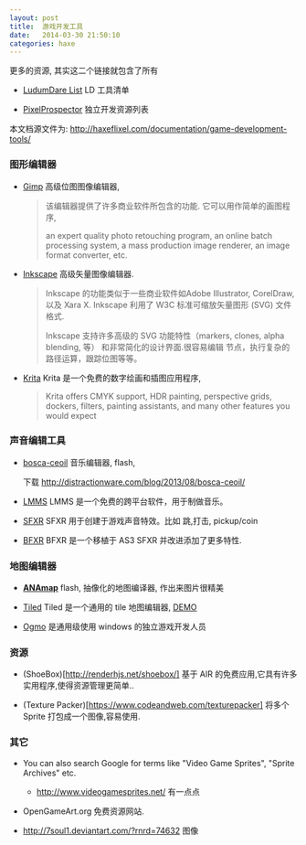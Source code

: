 ```yaml
---
layout: post
title:  游戏开发工具
date:   2014-03-30 21:50:10
categories: haxe
---
```


更多的资源, 其实这二个链接就包含了所有

* [LudumDare List](http://www.ludumdare.com/compo/tools/) LD 工具清单


* [PixelProspector](http://www.pixelprospector.com/indie-resources/) 独立开发资源列表


本文档源文件为: <http://haxeflixel.com/documentation/game-development-tools/>


<!-- more -->

### 图形编辑器

* [Gimp](http://www.gimp.org/) 高级位图图像编辑器,

  > 该编辑器提供了许多商业软件所包含的功能. 它可以用作简单的画图程序, 
  >
  > an expert quality photo retouching program, an online batch processing system, a mass production image renderer, an image format converter, etc.


* [Inkscape](http://www.inkscape.org/) 高级矢量图像编辑器.

  > Inkscape 的功能类似于一些商业软件如Adobe Illustrator, CorelDraw, 以及 Xara X. Inkscape 利用了 W3C 标准可缩放矢量图形 (SVG) 文件格式.
  >
  > Inkscape 支持许多高级的 SVG 功能特性（markers, clones, alpha blending, 等） 和非常简化的设计界面.很容易编辑 节点，执行复杂的路径运算，跟踪位图等等。
	
	
* [Krita](http://www.krita.org/) Krita 是一个免费的数字绘画和插图应用程序,

  > Krita offers CMYK support, HDR painting, perspective grids, dockers, filters, painting assistants, and many other features you would expect


### 声音编辑工具

* [bosca-ceoil](https://github.com/TerryCavanagh/boscaceoil/) 音乐编辑器, flash, 

  下载 <http://distractionware.com/blog/2013/08/bosca-ceoil/>

* [LMMS](http://lmms.sourceforge.net/) LMMS 是一个免费的跨平台软件，用于制做音乐。

  
* [SFXR](http://www.drpetter.se/project_sfxr.html) SFXR 用于创建于游戏声音特效。比如 跳,打击, pickup/coin

* [BFXR](http://www.bfxr.net/) BFXR 是一个移植于 AS3 SFXR 并改进添加了更多特性.


### 地图编辑器

* [**ANAmap**](http://deepnight.net/tools/tabletop-rpg-map-editor/) flash, 抽像化的地图编译器, 作出来图片很精美

* [Tiled](http://www.mapeditor.org/) Tiled 是一个通用的 tile 地图编辑器, [DEMO](http://haxeflixel.com/demos/TiledEditor/)

* [Ogmo](http://www.ogmoeditor.com/) 是通用级使用 windows 的独立游戏开发人员


### 资源

* (ShoeBox)[http://renderhjs.net/shoebox/] 基于 AIR 的免费应用,它具有许多实用程序,使得资源管理更简单..

* (Texture Packer)[https://www.codeandweb.com/texturepacker] 将多个Sprite 打包成一个图像,容易使用.

### 其它

* You can also search Google for terms like "Video Game Sprites", "Sprite Archives" etc.

  - <http://www.videogamesprites.net/> 有一点点

* OpenGameArt.org 免费资源网站.

* <http://7soul1.deviantart.com/?rnrd=74632> 图像

